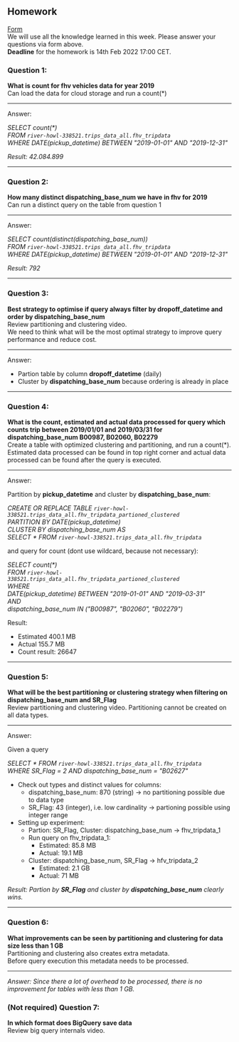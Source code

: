 ## Homework

[Form](https://forms.gle/ytzVYUh2RptgkvF79)  
We will use all the knowledge learned in this week. Please answer your questions via form above.  
**Deadline** for the homework is 14th Feb 2022 17:00 CET.

### Question 1:

**What is count for fhv vehicles data for year 2019**  
Can load the data for cloud storage and run a count(\*)

---

Answer:

_SELECT count(\*) \
FROM `river-howl-338521.trips_data_all.fhv_tripdata` \
WHERE DATE(pickup_datetime) BETWEEN "2019-01-01" AND "2019-12-31"_

_Result: 42.084.899_

---

### Question 2:

**How many distinct dispatching_base_num we have in fhv for 2019**  
Can run a distinct query on the table from question 1

---

Answer:

_SELECT count(distinct(dispatching_base_num)) \
FROM `river-howl-338521.trips_data_all.fhv_tripdata` \
WHERE DATE(pickup_datetime) BETWEEN "2019-01-01" AND "2019-12-31"_

_Result: 792_

---

### Question 3:

**Best strategy to optimise if query always filter by dropoff_datetime and order by dispatching_base_num**  
Review partitioning and clustering video.  
We need to think what will be the most optimal strategy to improve query
performance and reduce cost.

---

Answer:

- Partion table by column **dropoff_datetime** (daily)
- Cluster by **dispatching_base_num** because ordering is already in place

---

### Question 4:

**What is the count, estimated and actual data processed for query which counts trip between 2019/01/01 and 2019/03/31 for dispatching_base_num B00987, B02060, B02279**  
Create a table with optimized clustering and partitioning, and run a
count(\*). Estimated data processed can be found in top right corner and
actual data processed can be found after the query is executed.

---

Answer:

Partition by **pickup_datetime** and cluster by **dispatching_base_num**:

_CREATE OR REPLACE TABLE `river-howl-338521.trips_data_all.fhv_tripdata_partioned_clustered` \
PARTITION BY DATE(pickup_datetime) \
CLUSTER BY dispatching_base_num AS \
SELECT \* FROM `river-howl-338521.trips_data_all.fhv_tripdata`_

and query for count (dont use wildcard, because not necessary):

_SELECT count(\*) \
FROM `river-howl-338521.trips_data_all.fhv_tripdata_partioned_clustered` \
WHERE \
DATE(pickup_datetime) BETWEEN "2019-01-01" AND "2019-03-31" \
AND \
dispatching_base_num IN ("B00987", "B02060", "B02279")_

Result:

- Estimated 400.1 MB
- Actual 155.7 MB
- Count result: 26647

---

### Question 5:

**What will be the best partitioning or clustering strategy when filtering on dispatching_base_num and SR_Flag**  
Review partitioning and clustering video.
Partitioning cannot be created on all data types.

---

Answer:

Given a query

_SELECT \* FROM `river-howl-338521.trips_data_all.fhv_tripdata` \
WHERE SR_Flag = 2 AND dispatching_base_num = "B02627"_

- Check out types and distinct values for columns:
  - dispatching_base_num: 870 (string) -> no partitioning possible due to data type
  - SR_Flag: 43 (integer), i.e. low cardinality -> partioning possible using integer range
- Setting up experiment:
  - Partion: SR_Flag, Cluster: dispatching_base_num -> fhv_tripdata_1
  - Run query on fhv_tripdata_1:
    - Estimated: 85.8 MB
    - Actual: 19.1 MB
  - Cluster: dispatching_base_num, SR_Flag -> hfv_tripdata_2
    - Estimated: 2.1 GB
    - Actual: 71 MB

_Result: Partion by **SR_Flag** and cluster by **dispatching_base_num** clearly wins._

---

### Question 6:

**What improvements can be seen by partitioning and clustering for data size less than 1 GB**  
Partitioning and clustering also creates extra metadata.  
Before query execution this metadata needs to be processed.

---

_Answer: Since there a lot of overhead to be processed, there is no improvement for tables with less than 1 GB._

### (Not required) Question 7:

**In which format does BigQuery save data**  
Review big query internals video.
